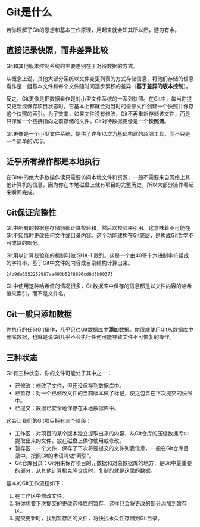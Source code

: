 # Git是什么

若你理解了Git的思想和基本工作原理，用起来就会知其所以然，游刃有余。

## 直接记录快照，而非差异比较
Git和其他版本控制系统的主要差别在于对待数据的方式。

从概念上说，其他大部分系统以文件变更列表的方式存储信息，将他们存储的信息看作是一组基本文件和每个文件随时间逐步累积的差异（**基于差异的版本控制**）。

反之，Git更像是把数据看作是对小型文件系统的一系列快照。在Git中，每当你提交更新或保存项目状态时，它基本上都就会对当时的全部文件创建一个快照并保存这个快照的索引。为了效率，如果文件没有修改，Git不再重新存储该文件，而是只保留一个链接指向之前存储的文件。Git对待数据更像是一个**快照流**。

Git更像是一个小型文件系统，提供了许多以次为基础构建的超强工具，而不只是一个简单的VCS。

## 近乎所有操作都是本地执行
在Git中的绝大多数操作读只需要访问本地文件和资源，一般不需要来自网络上其他计算机的信息。因为你在本地磁盘上就有项目的完整历史，所以大部分操作看起来瞬间完成。

## Git保证完整性
Git中所有的数据在存储前都计算校验和，然后以校验来引用。这意味着不可能在Git不知情时更改任何文件或目录内容。这个功能建构在Git底层，是构成Git哲学不可或缺的部分。

Git用以计算校验和的机制叫做 SHA-1 散列。这是一个由40哥十六进制字符组成的字符串，基于Git中文件的内容或目录结构计算出来。
```
24b9da6552252987aa493b52f8696cd6d3b00373
```
Git中使用这种哈希值的情况很多，Git数据库中保存的信息都是以文件内容的哈希值来索引，而不是文件名。

## Git一般只添加数据
你执行的任何Git操作，几乎只往Git数据库中**添加**数据。你很难使用Git从数据库中删除数据，也就是说Git几乎不会执行任何可能导致文件不可恢复的操作。

## 三种状态
Git有三种状态，你的文件可能处于其中之一：
* 已修改：修改了文件，但还没保存到数据库中。
* 已暂存：对一个已修改文件的当前版本做了标记，使之包含在下次提交的快照中。
* 已提交：数据已安全地保存在本地数据库中。

这会让我们的Git项目拥有三个阶段：
* 工作区：对项目的某个版本独立提取出来的内容，从Git仓库的压缩数据库中提取出来的文件，放在磁盘上供你使用或修改。
* 暂存区：一个文件，保存了下次将要提交的文件列表信息，一般在Git仓库目录中。按照Git的术语叫做“索引”。
* Git仓库目录：Git用来保存项目的元数据和对象数据库的地方，是Git中最重要的部分，从其他计算机克隆仓库时，复制的就是这里的数据。

基本的Git工作流程如下：
1. 在工作区中修改文件。
2. 将你想要下次提交的更改选择性的暂存，这样只会将更改的部分添加到暂存区。
3. 提交更新时，找到暂存区的文件，将快找永久性存储到Git目录。

